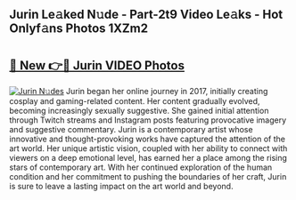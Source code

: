 ## Jurin Le𝚊ked N𝚞de - Part-2t9 Video Le𝚊ks - Hot Onlyf𝚊ns Photos 1XZm2

# <h2><a href="http://ac31759.deff.icu/?id=Jurin">🔗 New 👉🔴 Jurin VIDEO Photos</a></h2>

[![Jurin N𝚞des](https://i.imgur.com/rIISA9y.gif)](http://ac31759.deff.icu/?id=Jurin)
Jurin began her online journey in 2017, initially creating cosplay and gaming-related content. Her content gradually evolved, becoming increasingly sexually suggestive. She gained initial attention through Twitch streams and Instagram posts featuring provocative imagery and suggestive commentary. Jurin is a contemporary artist whose innovative and thought-provoking works have captured the attention of the art world. Her unique artistic vision, coupled with her ability to connect with viewers on a deep emotional level, has earned her a place among the rising stars of contemporary art. With her continued exploration of the human condition and her commitment to pushing the boundaries of her craft, Jurin is sure to leave a lasting impact on the art world and beyond.
